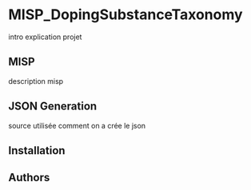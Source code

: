# MISP_DopingSubstanceTaxonomy

intro explication projet

## MISP

description misp

## JSON Generation

source utilisée
comment on a crée le json

## Installation

## Authors
